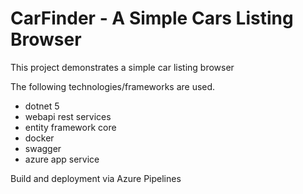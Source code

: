 # CarFinder - A Simple Cars Listing Browser

This project demonstrates a simple car listing browser

The following technologies/frameworks are used.
* dotnet 5
* webapi rest services
* entity framework core
* docker
* swagger
* azure app service

Build and deployment via Azure Pipelines


